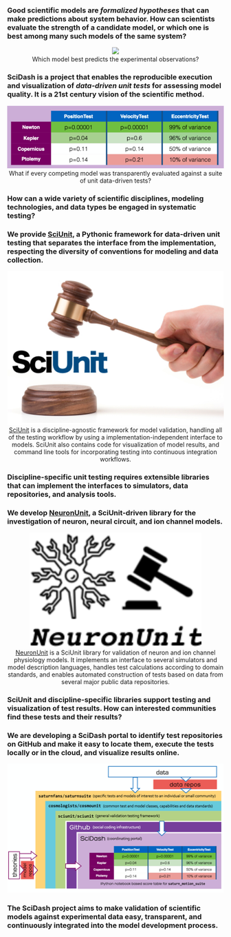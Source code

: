 ### Good scientific models are *formalized hypotheses* that can make predictions about system behavior. How can scientists evaluate the strength of a candidate model, or which one is best among many such models of the same system?

<p style="text-align: center;"><img src="https://i.ytimg.com/vi/waexG16WZrE/maxresdefault.jpg" width="700">
<br>
Which model best predicts the experimental observations?</p>

### **SciDash** is a project that enables the reproducible execution and visualization of *data-driven unit tests* for assessing model quality.  It is a 21st century vision of the scientific method.

<p style="text-align: center;"><img src="assets/score-table.png">
<br>
What if every competing model was transparently evaluated against a suite of unit data-driven tests?</p>

### How can a wide variety of scientific disciplines, modeling technologies, and data types be engaged in systematic testing?  

### We provide [SciUnit](sciunit.html), a Pythonic framework for data-driven unit testing that separates the interface from the implementation, respecting the diversity of conventions for modeling and data collection.

<p style="text-align: center;"><a href="sciunit.html"><img src="https://raw.githubusercontent.com/scidash/assets/master/logos/sciunit.png" width="600"></a>
<br>
<a href="sciunit.html">SciUnit</a> is a discipline-agnostic framework for model validation, handling all of the testing workflow by using a implementation-independent interface to models.  SciUnit also contains code for visualization of model results, and command line tools for incorporating testing into continuous integration workflows.</p>

### Discipline-specific unit testing requires extensible libraries that can implement the interfaces to simulators, data repositories, and analysis tools.  

### We develop [NeuronUnit](neuronunit.html), a SciUnit-driven library for the investigation of neuron, neural circuit, and ion channel models.

<p style="text-align: center;"><a href="neuronunit.html"><img src="https://raw.githubusercontent.com/scidash/assets/master/logos/neuronunit.png" width="400"></a>
<br>
<a href="neuronunit.html">NeuronUnit</a> is a SciUnit library for validation of neuron and ion channel physiology models.  It implements an interface to several simulators and model description languages, handles test calculations according to domain standards, and enables automated construction of tests based on data from several major public data repositories.</p>

### SciUnit and discipline-specific libraries support testing and visualization of test results.  How can interested communities find these tests and their results?  

### We are developing a SciDash portal to identify test repositories on GitHub and make it easy to locate them, execute the tests locally or in the cloud, and visualize results online.

<img src="assets/cosmo-example-crop.png">

### The SciDash project aims to make validation of scientific models against experimental data easy, transparent, and continuously integrated into the model development process.